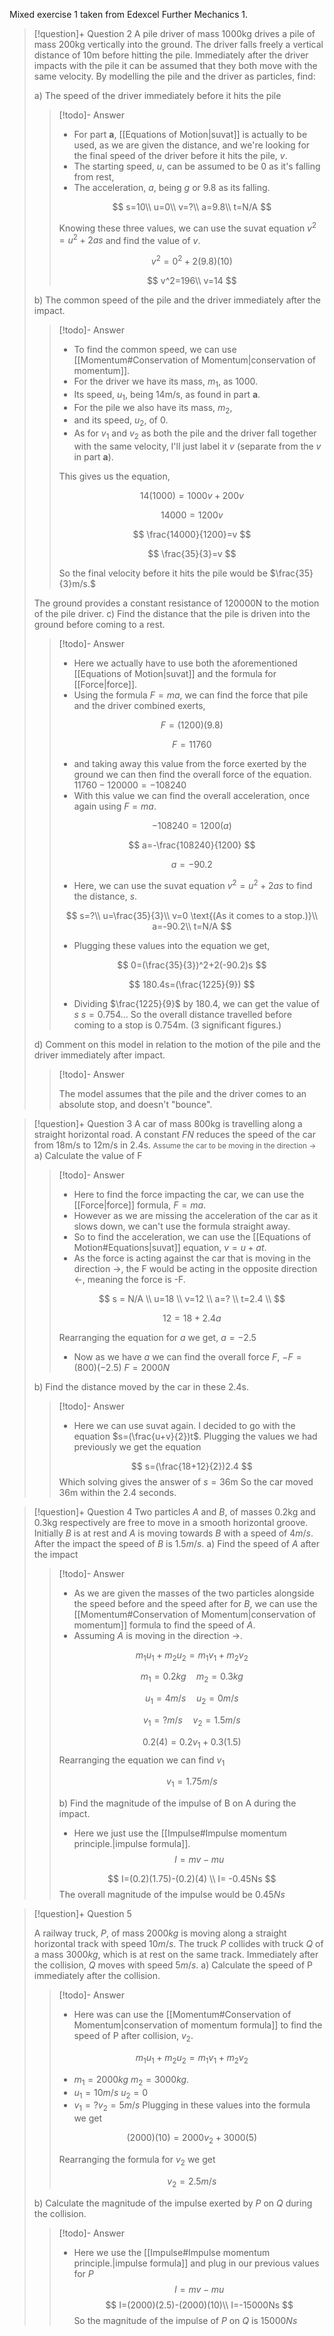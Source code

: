 Mixed exercise 1 taken from Edexcel Further Mechanics 1.

> [!question]+ Question 2
>A pile driver of mass 1000kg drives a pile of mass 200kg vertically into the ground. The driver falls freely a vertical distance of 10m before hitting the pile. Immediately after the driver impacts with the pile it can be assumed that they both move with the same velocity. By modelling the pile and the driver as particles, find:
>
>a) The speed of the driver immediately before it hits the pile
>>[!todo]- Answer
>>
>>- For part **a**, [[Equations of Motion|suvat]] is actually to be used, as we are given the distance, and we're looking for the final speed of the driver before it hits the pile, $v$. 
>>- The starting speed, $u$, can be assumed to be 0 as it's falling from rest, 
>>- The acceleration, $a$, being $g$ or $9.8$ as its falling.
>>
>>$$
>>s=10\\ u=0\\ v=?\\ a=9.8\\ t=N/A
>>$$
>>
>>Knowing these three values, we can use the suvat equation $v^2=u^2+2as$ and find the value of $v$.
>>
>>$$
>>v^2=0^2+2(9.8)(10)
>>$$
>>
>>$$
>>v^2=196\\ v=14
>>$$
>
>
>b) The common speed of the pile and the driver immediately after the impact. 
>>[!todo]- Answer
>>
>>- To find the common speed, we can use [[Momentum#Conservation of Momentum|conservation of momentum]]. 
>>- For the driver we have its mass, $m_1$, as 1000.
>>- Its speed, $u_1$, being 14m/s, as found in part **a**. 
>>- For the pile we also have its mass, $m_2$,
>>- and its speed, $u_2$, of $0$. 
>>- As for $v_1$ and $v_2$ as both the pile and the driver fall together with the same velocity, I'll just label it $v$ (separate from the $v$ in part **a**).
>>
>>This gives us the equation,
>>
>>$$
>>14(1000)=1000v+200v
>>$$
>>
>>$$
>>14000=1200v
>>$$
>>
>>$$
>>\frac{14000}{1200}=v
>>$$
>>
>>$$
>>\frac{35}{3}=v
>>$$
>>
>>So the final velocity before it hits the pile would be $\frac{35}{3}m/s.$
>
>The ground provides a constant resistance of 120000N to the motion of the pile driver.
>c) Find the distance that the pile is driven into the ground before coming to a rest.
>> [!todo]- Answer
>>
>>- Here we actually have to use both the aforementioned [[Equations of Motion|suvat]] and the formula for [[Force|force]]. 
>>- Using the formula $F=ma$, we can find the force that pile and the driver combined exerts, 
>>
>>$$
>>F=(1200)(9.8)
>>$$
>>
>>$$
>>F=11760
>>$$
>>
>> - and taking away this value from the force exerted by the ground we can then find the overall force of the equation.
>>$11760-120000=-108240$
>>- With this value we can find the overall acceleration, once again using $F=ma$.
>>
>>$$
>>-108240=1200(a)
>>$$
>>
>>$$
>>a=-\frac{108240}{1200}
>>$$
>>
>>$$
>>a=-90.2
>>$$
>>
>>- Here, we can use the suvat equation $v^2=u^2+2as$ to find the distance, $s$. 
>>
>>$$
>>s=?\\
>>u=\frac{35}{3}\\
>>v=0 \text{(As it comes to a stop.)}\\
>>a=-90.2\\
>>t=N/A
>>$$
>>- Plugging these values into the equation we get, 
>>
>>$$
>>0=(\frac{35}{3})^2+2(-90.2)s
>>$$
>>
>>$$
>>180.4s=(\frac{1225}{9})
>>$$
>>
>>- Dividing $\frac{1225}{9}$ by 180.4, we can get the value of $s$
>>$s=0.754\dots$
>>So the overall distance travelled before coming to a stop is 0.754m. (3 significant figures.)
>
>d) Comment on this model in relation to the motion of the pile and the driver immediately after impact.
>> [!todo]- Answer
>>
>>The model assumes that the pile and the driver comes to an absolute stop, and doesn't "bounce".
>>

> [!question]+ Question 3
>A car of mass 800kg is travelling along a straight horizontal road. A constant $FN$ reduces the speed of the car from 18m/s to 12m/s in 2.4s.
><small>Assume the car to be moving in the direction $\rightarrow$ </small>
>a) Calculate the value of F
>
>> [!todo]- Answer
>>
>>- Here to find the force impacting the car, we can use the [[Force|force]] formula, $F=ma$.
>>- However as we are missing the acceleration of the car as it slows down, we can't use the formula straight away.
>>- So to find the acceleration, we can use the [[Equations of Motion#Equations|suvat]] equation, $v=u+at$.
>>- As the force is acting against the car that is moving in the direction $\rightarrow$, the F would be acting in the opposite direction $\leftarrow$, meaning the force is -F.
>>
>>$$
>>s = N/A \\
>>u=18 \\
>>v=12 \\
>>a=? \\
>>t=2.4 \\
>>$$
>>
>>$$
>>12=18+2.4a
>>$$
>>
>>Rearranging the equation for $a$ we get, 
>>$a=-2.5$
>>- Now as we have $a$ we can find the overall force $F$, 
>>$-F=(800)(-2.5)$
>>$F=2000N$
>
>b) Find the distance moved by the car in these 2.4s.
>
>> [!todo]- Answer
>>
>>- Here we can use suvat again. I decided to go with the equation $s=(\frac{u+v}{2})t$.
>>Plugging the values we had previously we get the equation
>>
>>$$
>>s=(\frac{18+12}{2})2.4
>>$$
>>Which solving gives the answer of 
>>$s=36\text{m}$
>>So the car moved $36\text{m}$ within the $2.4$ seconds.

> [!question]+ Question 4
>Two particles $A$ and $B$, of masses 0.2kg and 0.3kg respectively are free to move in a smooth horizontal groove. Initially $B$ is at rest and $A$ is moving towards $B$ with a speed of $4m/s$. After the impact the speed of $B$ is $1.5m/s$.
>a) Find the speed of $A$ after the impact
>>[!todo]- Answer
>>
>>- As we are given the masses of the two particles alongside the speed before and the speed after for $B$, we can use the [[Momentum#Conservation of Momentum|conservation of momentum]] formula to find the speed of $A$.
>>- Assuming $A$ is moving in the direction $\rightarrow$.
>>
>>$$
>>m_{1}u_{1} + m_{2}u_{2} = m_{1}v_{1} + m_{2}v_{2}
>>$$
>>
>>$$
>>m_1=0.2kg \quad m_2=0.3kg
>>$$
>>
>>$$
>>u_1=4m/s \quad u_2=0m/s
>>$$
>>
>>$$
>>v_1=?m/s \quad v_2=1.5m/s
>>$$
>>
>>$$
>>0.2(4) = 0.2v_{1} + 0.3(1.5)
>>$$
>>Rearranging the equation we can find $v_1$
>>
>>$$
>>v_1=1.75m/s
>>$$
>>
>>b) Find the magnitude of the impulse of B on A during the impact.
>>- Here we just use the [[Impulse#Impulse momentum principle.|impulse formula]]. 
>>$$
>>I=mv-mu
>>$$
>>
>>$$
>>I=(0.2)(1.75)-(0.2)(4) \\
>>I= -0.45Ns
>>$$
>>The overall magnitude of the impulse would be $0.45Ns$

>[!question]+ Question 5
>
> A railway truck, $P$, of mass $2000kg$ is moving along a straight horizontal track with speed $10m/s$. The truck $P$ collides with truck $Q$ of a mass $3000kg$, which is at rest on the same track. Immediately after the collision, $Q$ moves with speed $5m/s$.
a) Calculate the speed of P immediately after the collision.
>> [!todo]- Answer
>> 
>> - Here was can use the [[Momentum#Conservation of Momentum|conservation of momentum formula]] to find the speed of P after collision, $v_2$.
>> 
>> $$
>> m_{1}u_{1} + m_{2}u_{2} = m_{1}v_{1} + m_{2}v_{2}
>> $$
>> - $m_1=2000kg$ $m_2=3000kg$.
>> - $u_1=10m/s$ $u_2=0$
>> - $v_1=? v_2=5m/s$
>> Plugging in these values into the formula we get
>> 
>> $$
>> (2000)(10)=2000v_2+3000(5)
>> $$
>> 
>> Rearranging the formula for $v_2$ we get
>> 
>> $$
>> v_2=2.5m/s
>>$$
> 
>b) Calculate the magnitude of the impulse exerted by $P$ on $Q$ during the collision.
>>[!todo]- Answer
>>
>> - Here we use the [[Impulse#Impulse momentum principle.|impulse formula]] and plug in our previous values for $P$
>> $$
>> I=mv-mu
>> $$
>> $$
>> I=(2000)(2.5)-(2000)(10)\\
>> I=-15000Ns
>> $$
>> So the magnitude of the impulse of $P$ on $Q$ is $15000Ns$


